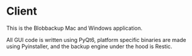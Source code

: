 # Client

This is the Blobbackup Mac and Windows application.

All GUI code is written using PyQt6, platform specific binaries are made using Pyinstaller, and the backup engine under the hood is Restic.